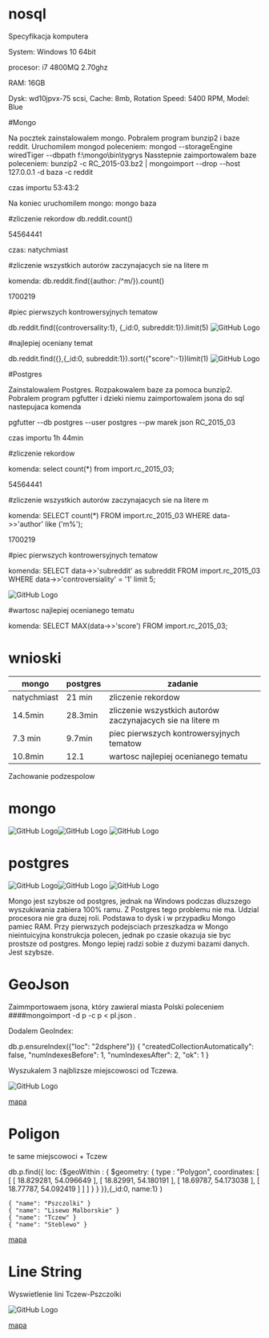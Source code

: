 # nosql
Specyfikacja komputera

System: Windows 10 64bit

procesor: i7 4800MQ 2.70ghz

RAM: 16GB

Dysk: wd10jpvx-75 scsi, Cache: 8mb, Rotation Speed: 5400 RPM, Model: Blue

#Mongo

Na pocztek zainstalowalem mongo. Pobralem program bunzip2 i baze reddit.
Uruchomilem mongod poleceniem: mongod --storageEngine wiredTiger --dbpath f:\mongo\bin\tygrys
Nasstepnie zaimportowalem baze poleceniem: bunzip2 -c RC_2015-03.bz2 | mongoimport --drop --host 127.0.0.1 -d baza -c reddit

czas importu 53:43:2

Na koniec uruchomilem mongo: mongo baza


#zliczenie rekordow
db.reddit.count()

54564441

czas: natychmiast

#zliczenie wszystkich autorów zaczynajacych sie na litere m

komenda: db.reddit.find({author: /^m/}).count()

1700219

#piec pierwszych kontrowersyjnych tematow

db.reddit.find({controversality:1}, {_id:0, subreddit:1}).limit(5)
![GitHub Logo](1.png)

#najlepiej oceniany temat

db.reddit.find({},{_id:0, subreddit:1}).sort({"score":-1})limit(1)
![GitHub Logo](2.png)



#Postgres

Zainstalowalem Postgres. Rozpakowalem baze za pomoca bunzip2. Pobralem program pgfutter i dzieki niemu zaimportowalem jsona do sql nastepujaca komenda

pgfutter --db postgres --user postgres --pw marek json RC_2015_03

czas importu 1h 44min

#zliczenie rekordow

komenda: select count(*) from import.rc_2015_03;

54564441

#zliczenie wszystkich autorów zaczynajacych sie na litere m

komenda: SELECT count(*) FROM import.rc_2015_03 WHERE data->>'author' like ('m%');

1700219

#piec pierwszych kontrowersyjnych tematow

komenda: SELECT data->>'subreddit' as subreddit FROM import.rc_2015_03 WHERE data->>'controversiality' = '1' limit 5;

![GitHub Logo](6.png)

#wartosc najlepiej ocenianego tematu

komenda: SELECT MAX(data->>'score') FROM import.rc_2015_03;

# wnioski

| mongo | postgres| zadanie|
|-------|---------|-------|
| natychmiast    |  21 min | zliczenie rekordow|
|    14.5min   |  28.3min  |  zliczenie wszystkich autorów zaczynajacych sie na litere m      |
|       7.3 min  |    9.7min         |      piec pierwszych kontrowersyjnych tematow      |
|    10.8min         |      12.1      |  wartosc najlepiej ocenianego tematu      |

Zachowanie podzespolow

# mongo
![GitHub Logo](8m.png)![GitHub Logo](pr2.png)
![GitHub Logo](10m.png)

# postgres
![GitHub Logo](pr1.png)![GitHub Logo](4.png)
![GitHub Logo](5.png)

Mongo jest szybsze od postgres, jednak na Windows podczas dluzszego wyszukiwania zabiera 100% ramu. Z Postgres tego problemu nie ma. Udzial procesora nie gra duzej roli. Podstawa to dysk i w przypadku Mongo pamiec RAM. Przy pierwszych podejsciach przeszkadza w Mongo nieintuicyjna konstrukcja polecen, jednak po czasie okazuja sie byc prostsze od postgres. Mongo lepiej radzi sobie z duzymi bazami danych. Jest szybsze.

# GeoJson

Zaimmportowaem jsona, który zawieral  miasta Polski poleceniem ####mongoimport -d p -c p < pl.json .


Dodalem GeoIndex:

db.p.ensureIndex({"loc": "2dsphere"})
{
  "createdCollectionAutomatically": false,
  "numIndexesBefore": 1,
  "numIndexesAfter": 2,
  "ok": 1
}

Wyszukalem 3 najblizsze miejscowosci od Tczewa.

![GitHub Logo](m1.png)

[mapa](https://github.com/Marek4f/nosql/blob/master/1.geojson)

# Poligon

te same miejscowoci + Tczew

db.p.find({ loc: {$geoWithin : { $geometry: { type : "Polygon", coordinates: [ [ [ 18.829281, 54.096649 ], [ 18.82991, 54.180191 ], [ 18.69787, 54.173038 ], [ 18.77787, 54.092419 ] ] ] } } }},{_id:0, name:1} )

```
{ "name": "Pszczolki" }
{ "name": "Lisewo Malborskie" }
{ "name": "Tczew" }
{ "name": "Steblewo" }
```

[mapa](https://github.com/Marek4f/nosql/blob/master/3.geojson)
# Line String

Wyswietlenie lini Tczew-Pszczolki

![GitHub Logo](m2.png)

[mapa](https://github.com/Marek4f/nosql/blob/master/2.geojson)
